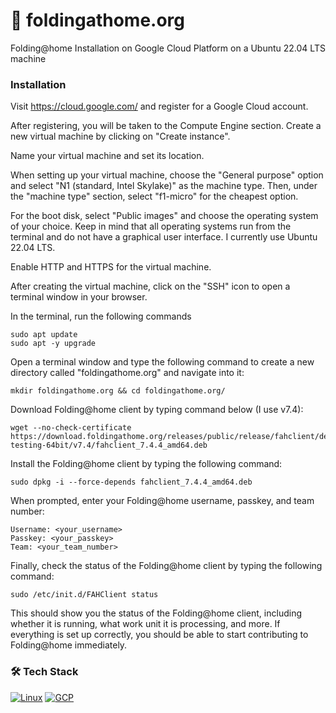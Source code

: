 # 🦠 foldingathome.org
Folding@home Installation on Google Cloud Platform on a Ubuntu 22.04 LTS machine

### Installation
Visit https://cloud.google.com/ and register for a Google Cloud account.

After registering, you will be taken to the Compute Engine section. Create a new virtual machine by clicking on "Create instance".

Name your virtual machine and set its location.

When setting up your virtual machine, choose the "General purpose" option and select "N1 (standard, Intel Skylake)" as the machine type. Then, under the "machine type" section, select "f1-micro" for the cheapest option.

For the boot disk, select "Public images" and choose the operating system of your choice. Keep in mind that all operating systems run from the terminal and do not have a graphical user interface. I currently use Ubuntu 22.04 LTS.

Enable HTTP and HTTPS for the virtual machine.

After creating the virtual machine, click on the "SSH" icon to open a terminal window in your browser.

In the terminal, run the following commands
```shell
sudo apt update
sudo apt -y upgrade
```
Open a terminal window and type the following command to create a new directory called "foldingathome.org" and navigate into it:
```shell
mkdir foldingathome.org && cd foldingathome.org/
```
Download Folding@home client by typing command below (I use v7.4):
```shell
wget --no-check-certificate https://download.foldingathome.org/releases/public/release/fahclient/debian-testing-64bit/v7.4/fahclient_7.4.4_amd64.deb
```
Install the Folding@home client by typing the following command:
```shell
sudo dpkg -i --force-depends fahclient_7.4.4_amd64.deb
```
When prompted, enter your Folding@home username, passkey, and team number:
```shell
Username: <your_username>
Passkey: <your_passkey>
Team: <your_team_number>
```
Finally, check the status of the Folding@home client by typing the following command:
```shell
sudo /etc/init.d/FAHClient status
```
This should show you the status of the Folding@home client, including whether it is running, what work unit it is processing, and more. If everything is set up correctly, you should be able to start contributing to Folding@home immediately.

### 🛠️ Tech Stack
[![Linux](https://skills.thijs.gg/icons?i=linux)](https://linux.org/)
[![GCP](https://skills.thijs.gg/icons?i=gcp)](https://cloud.google.com/)
